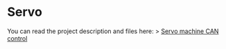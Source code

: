 # Servo
You can read the project description and files here: > [Servo machine CAN control](https://en.gradient-sg.com/servo/)  